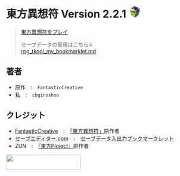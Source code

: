 # 東方異想符 Version 2.2.1 <a href="https://cbginoshoo.github.io/Touhou_Isouhu/"><img src="icon/icon.png" width=32></a>
> [東方異想符をプレイ](https://cbginoshoo.github.io/Touhou_Isouhu/)
> 
> セーブデータの管理はこちら↓<br>
> [rpg_tkool_mv_bookmarklet.md](https://github.com/cbginoshoo/Touhou_Isouhu/blob/main/rpg_tkool_mv_bookmarklet.md)
## 著者
- 原作　:　`FantasticCreative`
- 私　:　`cbginoshoo`
## クレジット
- [FantasticCreative](https://fantasticcreative.amebaownd.com/)　:　[「東方異想符」](https://touhouisouhu.amebaownd.com/)原作者
- [セーブエディター.com](https://web.save-editor.com/tool/)　:　[セーブデータ入出力ブックマークレット](https://web.save-editor.com/tool/rpg_tkool_mv_bookmarklet.html)
- ZUN　:　[『東方Ploject』](https://ja.wikipedia.org/wiki/東方Project)原作者
<a href="http://www16.big.or.jp/~zun/">
  <img src="http://www16.big.or.jp/~zun/image/banner.gif" width=200 height=40>
</a>
